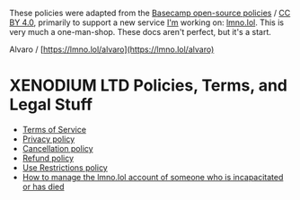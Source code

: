 These policies were adapted from the [Basecamp open-source policies](https://github.com/basecamp/policies) / [CC BY 4.0](https://creativecommons.org/licenses/by/4.0/), primarily to support a new service [I'm](https://lmno.lol/alvaro) working on: [lmno.lol](https://lmno.lol). This is very much a one-man-shop. These docs aren't perfect, but it's a start.

Alvaro / [https://lmno.lol/alvaro](https://lmno.lol/alvaro)

# XENODIUM LTD Policies, Terms, and Legal Stuff

* [Terms of Service](terms/index.md)
* [Privacy policy](privacy/index.md)
* [Cancellation policy](cancellation/index.md)
* [Refund policy](refund/index.md)
* [Use Restrictions policy](abuse/index.md)
* [How to manage the lmno.lol account of someone who is incapacitated or has died](incapacitated/index.md)
